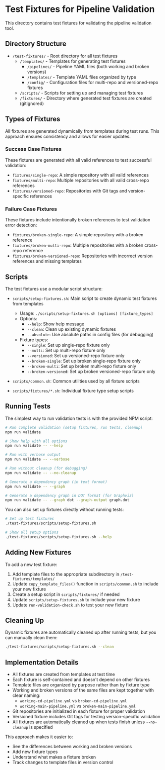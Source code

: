 # Test Fixtures for Pipeline Validation

This directory contains test fixtures for validating the pipeline validation tool.

## Directory Structure

- `/test-fixtures/` - Root directory for all test fixtures
  - `/templates/` - Templates for generating test fixtures
    - `/pipelines/` - Pipeline YAML files (both working and broken versions)
    - `/templates/` - Template YAML files organized by type
    - `/config/` - Configuration files for multi-repo and versioned-repo fixtures
  - `/scripts/` - Scripts for setting up and managing test fixtures
  - `/fixtures/` - Directory where generated test fixtures are created (gitignored)

## Types of Fixtures

All fixtures are generated dynamically from templates during test runs. This approach ensures consistency and allows for easier updates.

### Success Case Fixtures

These fixtures are generated with all valid references to test successful validation:

- `fixtures/single-repo`: A simple repository with all valid references
- `fixtures/multi-repo`: Multiple repositories with all valid cross-repo references
- `fixtures/versioned-repo`: Repositories with Git tags and version-specific references

### Failure Case Fixtures

These fixtures include intentionally broken references to test validation error detection:

- `fixtures/broken-single-repo`: A simple repository with a broken reference
- `fixtures/broken-multi-repo`: Multiple repositories with a broken cross-repo reference
- `fixtures/broken-versioned-repo`: Repositories with incorrect version references and missing templates

## Scripts

The test fixtures use a modular script structure:

- `scripts/setup-fixtures.sh`: Main script to create dynamic test fixtures from templates
  - Usage: `./scripts/setup-fixtures.sh [options] [fixture_types]`
  - Options:
    - `--help`: Show help message
    - `--clean`: Clean up existing dynamic fixtures
    - `--absolute`: Use absolute paths in config files (for debugging)
  - Fixture types:
    - `--single`: Set up single-repo fixture only
    - `--multi`: Set up multi-repo fixture only  
    - `--versioned`: Set up versioned-repo fixture only
    - `--broken-single`: Set up broken single-repo fixture only
    - `--broken-multi`: Set up broken multi-repo fixture only
    - `--broken-versioned`: Set up broken versioned-repo fixture only

- `scripts/common.sh`: Common utilities used by all fixture scripts
- `scripts/fixtures/*.sh`: Individual fixture type setup scripts

## Running Tests

The simplest way to run validation tests is with the provided NPM script:

```bash
# Run complete validation (setup fixtures, run tests, cleanup)
npm run validate

# Show help with all options
npm run validate -- --help

# Run with verbose output
npm run validate -- --verbose

# Run without cleanup (for debugging)
npm run validate -- --no-cleanup

# Generate a dependency graph (in text format)
npm run validate -- --graph

# Generate a dependency graph in DOT format (for Graphviz)
npm run validate -- --graph dot --graph-output graph.dot
```

You can also set up fixtures directly without running tests:

```bash
# Set up test fixtures
./test-fixtures/scripts/setup-fixtures.sh

# Show all setup options
./test-fixtures/scripts/setup-fixtures.sh --help
```

## Adding New Fixtures

To add a new test fixture:

1. Add template files to the appropriate subdirectory in `/test-fixtures/templates/`
2. Update `copy_template_files()` function in `scripts/common.sh` to include your new fixture
3. Create a setup script in `scripts/fixtures/` if needed
4. Update `scripts/setup-fixtures.sh` to include your new fixture
5. Update `run-validation-check.sh` to test your new fixture

## Cleaning Up

Dynamic fixtures are automatically cleaned up after running tests, but you can manually clean them:

```bash
./test-fixtures/scripts/setup-fixtures.sh --clean
```

## Implementation Details

- All fixtures are created from templates at test time
- Each fixture is self-contained and doesn't depend on other fixtures
- Template files are organized by purpose rather than by fixture type
- Working and broken versions of the same files are kept together with clear naming:
  - `working-cd-pipeline.yml` vs `broken-cd-pipeline.yml`
  - `working-main-pipeline.yml` vs `broken-main-pipeline.yml` 
- Git repositories are initialized in each fixture for proper validation
- Versioned fixture includes Git tags for testing version-specific validation
- All fixtures are automatically cleaned up when tests finish unless `--no-cleanup` is specified

This approach makes it easier to:
- See the differences between working and broken versions
- Add new fixture types
- Understand what makes a fixture broken
- Track changes to template files in version control